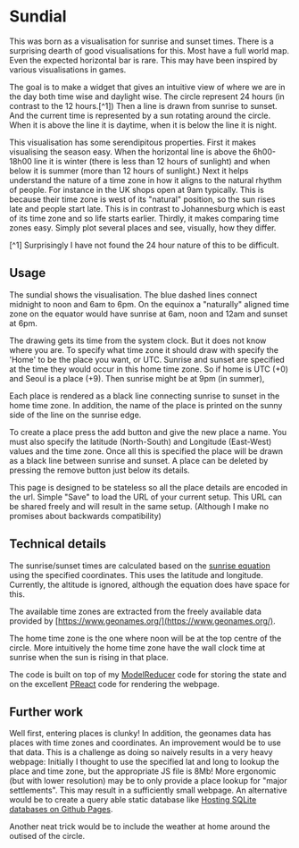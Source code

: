 # Sundial

This was born as a visualisation for sunrise and sunset times. There is a
surprising dearth of good visualisations for this. Most have a full world map.
Even the expected horizontal bar is rare. This may have been inspired by various
visualisations in games.

The goal is to make a widget that gives an intuitive view of where we are in the
day both time wise and daylight wise. The circle represent 24 hours  (in
contrast to the 12 hours.[^1]) Then a line is drawn from sunrise to sunset. And
the current time is represented by a sun rotating around the circle. When it is
above the line it is daytime, when it is below the line it is night.

This visualisation has some serendipitous properties. First it makes visualising
the season easy. When the horizontal line is above the 6h00-18h00 line it is
winter (there is less than 12 hours of sunlight) and when below it is summer
(more than 12 hours of sunlight.) Next it helps understand the nature of a
time zone in how it aligns to the natural rhythm of people. For instance in the
UK shops open at 9am typically.  This is because their time zone is west of its
"natural" position, so the sun rises late and people start late. This is in
contrast to Johannesburg which is east of its time zone and so life starts
earlier. Thirdly, it makes comparing time zones easy. Simply plot several places
and see, visually, how they differ.

[^1] Surprisingly I have not found the 24 hour nature of this to be difficult. 

## Usage

The sundial shows the visualisation. The blue dashed lines connect midnight to
noon and 6am to 6pm. On the equinox a "naturally" aligned time zone on the equator would have
sunrise at 6am, noon and 12am and sunset at 6pm.

The drawing gets its time from the system clock. But it does not know where you
are. To specify what time zone it should draw with specify the 'Home' to be the
place you want, or UTC. Sunrise and sunset are specified at the time they would
occur in this home time zone. So if home is UTC (+0) and Seoul is a place (+9).
Then sunrise might be at 9pm (in summer), 

Each place is rendered as a black line connecting sunrise to sunset in the home
time zone. In addition, the name of the place is printed on the sunny side of
the line on the sunrise edge. 

To create a place press the add button and give the new place a name. You must
also specify the latitude (North-South) and Longitude (East-West) values and the
time zone. Once all this is specified the place will be drawn as a black line
between sunrise and sunset. A place can be deleted by pressing the remove button
just below its details.

This page is designed to be stateless so all the place details are encoded in
the url. Simple "Save" to load the URL of your current setup. This URL can be
shared freely and will result in the same setup. (Although I make no promises
about backwards compatibility)

## Technical details

The sunrise/sunset times are calculated based on the [sunrise equation](https://en.wikipedia.org/wiki/Sunrise_equation) using the specified
coordinates. This uses the latitude and longitude. Currently, the altitude is
ignored, although the equation does have space for this.

The available time zones are extracted from the freely available data provided by
[https://www.geonames.org/](https://www.geonames.org/). 

The home time zone is the one where noon will be at the top centre of the
circle. More intuitively the home time zone have the wall clock time at sunrise
when the sun is rising in that place.

The code is built on top of my
[ModelReducer](https://github.com/dncnmcdougall/ModelReducer) code for storing
the state and on the excellent [PReact](https://preactjs.com/) code for
rendering the webpage.

## Further work

Well first, entering places is clunky! In addition, the geonames data has places
with time zones and coordinates. An improvement would be to use that data. This
is a challenge as doing so naively results in a very heavy webpage: Initially I
thought to use the specified lat and long to lookup the place and time zone, but
the appropriate JS file is 8Mb! More ergonomic (but with lower resolution) may
be to only provide a place lookup for "major settlements". This may result in a
sufficiently small webpage. An alternative would be to create a query able
static database like [Hosting SQLite databases on Github Pages](https://phiresky.github.io/blog/2021/hosting-sqlite-databases-on-github-pages/).

Another neat trick would be to include the weather at home around the outised of
the circle.

